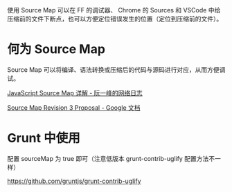 使用 Source Map 可以在 FF 的调试器、 Chrome 的 Sources 和 VSCode 中给压缩前的文件下断点，也可以方便定位错误发生的位置（定位到压缩前的文件）。

# 何为 Source Map

Source Map 可以将编译、语法转换或压缩后的代码与源码进行对应，从而方便调试。

[JavaScript Source Map 详解 - 阮一峰的网络日志](http://www.ruanyifeng.com/blog/2013/01/javascript_source_map.html)

[Source Map Revision 3 Proposal - Google 文档](https://docs.google.com/document/d/1U1RGAehQwRypUTovF1KRlpiOFze0b-_2gc6fAH0KY0k/edit#)

# Grunt 中使用

配置 sourceMap 为 true 即可（注意低版本 grunt-contrib-uglify 配置方法不一样）

<https://github.com/gruntjs/grunt-contrib-uglify>
